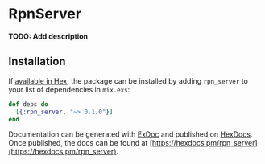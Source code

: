 # RpnServer

**TODO: Add description**

## Installation

If [available in Hex](https://hex.pm/docs/publish), the package can be installed
by adding `rpn_server` to your list of dependencies in `mix.exs`:

```elixir
def deps do
  [{:rpn_server, "~> 0.1.0"}]
end
```

Documentation can be generated with [ExDoc](https://github.com/elixir-lang/ex_doc)
and published on [HexDocs](https://hexdocs.pm). Once published, the docs can
be found at [https://hexdocs.pm/rpn_server](https://hexdocs.pm/rpn_server).

